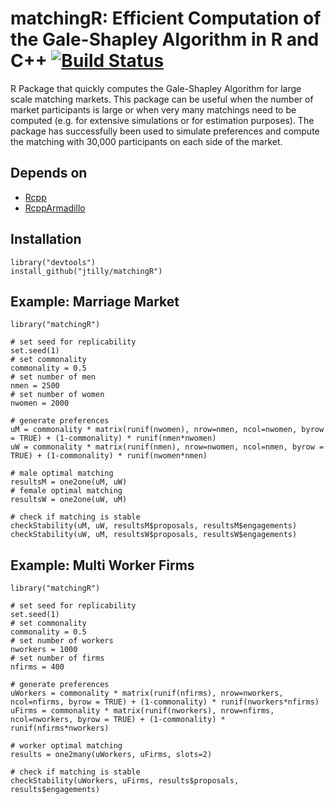 # matchingR: Efficient Computation of the Gale-Shapley Algorithm in R and C++  [![Build Status](https://travis-ci.org/jtilly/matchingR.png)](https://travis-ci.org/jtilly/matchingR)
R Package that quickly computes the Gale-Shapley Algorithm for large scale matching markets. This package can be useful when the number of market participants is large or when very many matchings need to be computed (e.g. for extensive simulations or for estimation purposes). The package has successfully been used to simulate preferences and compute the matching with 30,000 participants on each side of the market.

## Depends on
* [Rcpp](http://cran.r-project.org/web/packages/Rcpp/index.html)
* [RcppArmadillo](http://cran.r-project.org/web/packages/RcppArmadillo/index.html)


## Installation
```
library("devtools")
install_github("jtilly/matchingR")
```

## Example: Marriage Market
```
library("matchingR")

# set seed for replicability
set.seed(1)
# set commonality
commonality = 0.5
# set number of men
nmen = 2500
# set number of women
nwomen = 2000

# generate preferences
uM = commonality * matrix(runif(nwomen), nrow=nmen, ncol=nwomen, byrow = TRUE) + (1-commonality) * runif(nmen*nwomen)
uW = commonality * matrix(runif(nmen), nrow=nwomen, ncol=nmen, byrow = TRUE) + (1-commonality) * runif(nwomen*nmen)

# male optimal matching
resultsM = one2one(uM, uW)
# female optimal matching
resultsW = one2one(uW, uM)

# check if matching is stable
checkStability(uM, uW, resultsM$proposals, resultsM$engagements)
checkStability(uW, uM, resultsW$proposals, resultsW$engagements)
```

## Example: Multi Worker Firms
```
library("matchingR")

# set seed for replicability
set.seed(1)
# set commonality
commonality = 0.5
# set number of workers
nworkers = 1000
# set number of firms
nfirms = 400

# generate preferences
uWorkers = commonality * matrix(runif(nfirms), nrow=nworkers, ncol=nfirms, byrow = TRUE) + (1-commonality) * runif(nworkers*nfirms)
uFirms = commonality * matrix(runif(nworkers), nrow=nfirms, ncol=nworkers, byrow = TRUE) + (1-commonality) * runif(nfirms*nworkers)

# worker optimal matching
results = one2many(uWorkers, uFirms, slots=2)

# check if matching is stable
checkStability(uWorkers, uFirms, results$proposals, results$engagements)
```
